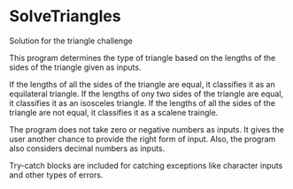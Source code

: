# SolveTriangles
Solution for the triangle challenge

This program determines the type of triangle based on the lengths of the sides of the triangle given as inputs.

If the lengths of all the sides of the triangle are equal, it classifies it as an equilateral triangle.
If the lengths of ony two sides of the triangle are equal, it classifies it as an isosceles triangle.
If the lengths of all the sides of the triangle are not equal, it classifies it as a scalene traingle.

The program does not take zero or negative numbers as inputs. It gives the user another chance to provide the right form of input.
Also, the program also considers decimal numbers as inputs.

Try-catch blocks are included for catching exceptions like character inputs and other types of errors.
